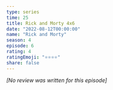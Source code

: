 ```yaml
---
type: series
time: 25
title: Rick and Morty 4x6
date: "2022-08-12T00:00:00"
name: "Rick and Morty"
season: 4
episode: 6
rating: 4
ratingEmoji: "⭐️⭐️⭐️⭐️"
share: false
---
```


*[No review was written for this episode]*